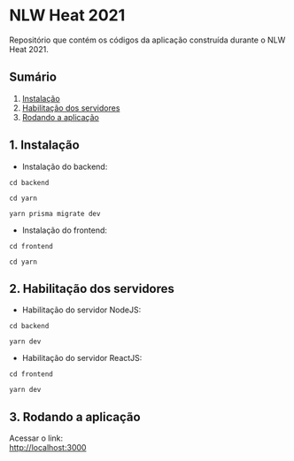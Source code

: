 # NLW Heat 2021

Repositório que contém os códigos da aplicação construída durante o NLW Heat 2021.

## Sumário

1. [Instalação](#1-instalacao)
2. [Habilitação dos servidores](#2-habilitacao-dos-servidores)
3. [Rodando a aplicação](#3-rodando-a-aplicacao)

## 1. Instalação

- Instalação do backend:

```
cd backend
```

```
cd yarn
```

```
yarn prisma migrate dev
```

- Instalação do frontend:

```
cd frontend
```

```
cd yarn
```

## 2. Habilitação dos servidores

- Habilitação do servidor NodeJS:

```
cd backend
```

```
yarn dev
```

- Habilitação do servidor ReactJS:

```
cd frontend
```

```
yarn dev
```

## 3. Rodando a aplicação

Acessar o link:\
<http://localhost:3000>
